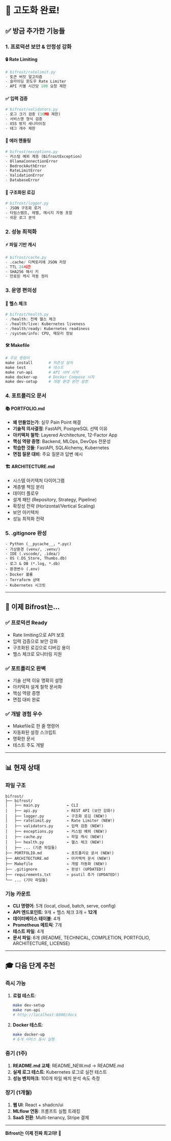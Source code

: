 # 🎯 고도화 완료!

## ✅ 방금 추가한 기능들

### 1. 프로덕션 보안 & 안정성 강화

#### 🔒 Rate Limiting
```python
# bifrost/ratelimit.py
- 토큰 버킷 알고리즘
- 슬라이딩 윈도우 Rate Limiter
- API 키별 시간당 100 요청 제한
```

#### ✅ 입력 검증
```python
# bifrost/validators.py
- 로그 크기 검증 (10MB 제한)
- 서비스명 형식 검증
- XSS 방지 새니타이징
- 태그 개수 제한
```

#### 🚨 에러 핸들링
```python
# bifrost/exceptions.py
- 커스텀 예외 계층 (BifrostException)
- OllamaConnectionError
- BedrockAuthError
- RateLimitError
- ValidationError
- DatabaseError
```

#### 📝 구조화된 로깅
```python
# bifrost/logger.py
- JSON 구조화 로거
- 타임스탬프, 레벨, 메시지 자동 포함
- 쉬운 로그 분석
```

### 2. 성능 최적화

#### ⚡ 파일 기반 캐시
```python
# bifrost/cache.py
- .cache/ 디렉토리에 JSON 저장
- TTL 24시간
- SHA256 해시 키
- 만료된 캐시 자동 정리
```

### 3. 운영 편의성

#### 🏥 헬스 체크
```python
# bifrost/health.py
- /health: 전체 헬스 체크
- /health/live: Kubernetes liveness
- /health/ready: Kubernetes readiness
- /system/info: CPU, 메모리 정보
```

#### 🛠️ Makefile
```makefile
# 주요 명령어
make install       # 의존성 설치
make test          # 테스트
make run-api       # API 서버 시작
make docker-up     # Docker Compose 시작
make dev-setup     # 개발 환경 완전 설정
```

### 4. 포트폴리오 문서

#### 📚 PORTFOLIO.md
- **왜 만들었는가**: 실무 Pain Point 해결
- **기술적 의사결정**: FastAPI, PostgreSQL 선택 이유
- **아키텍처 철학**: Layered Architecture, 12-Factor App
- **핵심 역량 증명**: Backend, MLOps, DevOps 전문성
- **학습한 것들**: FastAPI, SQLAlchemy, Kubernetes
- **면접 질문 대비**: 주요 질문과 답변 예시

#### 🏗️ ARCHITECTURE.md
- 시스템 아키텍처 다이어그램
- 계층별 책임 분리
- 데이터 플로우
- 설계 패턴 (Repository, Strategy, Pipeline)
- 확장성 전략 (Horizontal/Vertical Scaling)
- 보안 아키텍처
- 성능 최적화 전략

### 5. .gitignore 완성
```
- Python (__pycache__, *.pyc)
- 가상환경 (venv/, .venv/)
- IDE (.vscode/, .idea/)
- OS (.DS_Store, Thumbs.db)
- 로그 & DB (*.log, *.db)
- 환경변수 (.env)
- Docker 볼륨
- Terraform 상태
- Kubernetes 시크릿
```

---

## 🚀 이제 Bifrost는...

### ✅ 프로덕션 Ready
- Rate limiting으로 API 보호
- 입력 검증으로 보안 강화
- 구조화된 로깅으로 디버깅 용이
- 헬스 체크로 모니터링 지원

### ✅ 포트폴리오 완벽
- 기술 선택 이유 명확히 설명
- 아키텍처 설계 철학 문서화
- 핵심 역량 증명
- 면접 대비 완료

### ✅ 개발 경험 우수
- Makefile로 한 줄 명령어
- 자동화된 설정 스크립트
- 명확한 문서
- 테스트 주도 개발

---

## 📊 현재 상태

### 파일 구조
```
bifrost/
├── bifrost/
│   ├── main.py            ← CLI
│   ├── api.py             ← REST API (보안 강화!)
│   ├── logger.py          ← 구조화 로깅 (NEW!)
│   ├── ratelimit.py       ← Rate Limiter (NEW!)
│   ├── validators.py      ← 입력 검증 (NEW!)
│   ├── exceptions.py      ← 커스텀 예외 (NEW!)
│   ├── cache.py           ← 파일 캐시 (NEW!)
│   ├── health.py          ← 헬스 체크 (NEW!)
│   ├── ... (기존 파일들)
├── PORTFOLIO.md           ← 포트폴리오 문서 (NEW!)
├── ARCHITECTURE.md        ← 아키텍처 문서 (NEW!)
├── Makefile               ← 개발 자동화 (NEW!)
├── .gitignore             ← 완성! (UPDATED!)
├── requirements.txt       ← psutil 추가 (UPDATED!)
└── ... (기타 파일들)
```

### 기능 카운트
- **CLI 명령어**: 5개 (local, cloud, batch, serve, config)
- **API 엔드포인트**: 9개 + 헬스 체크 3개 = **12개**
- **데이터베이스 테이블**: 4개
- **Prometheus 메트릭**: 7개
- **테스트 파일**: 4개
- **문서 파일**: 6개 (README, TECHNICAL, COMPLETION, PORTFOLIO, ARCHITECTURE, LICENSE)

---

## 🎓 다음 단계 추천

### 즉시 가능
1. **로컬 테스트**:
   ```bash
   make dev-setup
   make run-api
   # http://localhost:8000/docs
   ```

2. **Docker 테스트**:
   ```bash
   make docker-up
   # 6개 서비스 동시 실행
   ```

### 중기 (1주)
1. **README.md 교체**: README_NEW.md → README.md
2. **실제 로그 테스트**: Kubernetes 로그로 실전 테스트
3. **성능 벤치마크**: 100개 파일 배치 분석 속도 측정

### 장기 (1개월)
1. **웹 UI**: React + shadcn/ui
2. **MLflow 연동**: 프롬프트 실험 트래킹
3. **SaaS 전환**: Multi-tenancy, Stripe 결제

---

**Bifrost는 이제 진짜 최고야! 🌈**
